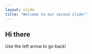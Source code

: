 ```yaml
---
layout: slide
title: "Welcome to our second slide!"
---
```

## Hi there
Use the left arrow to go back!
